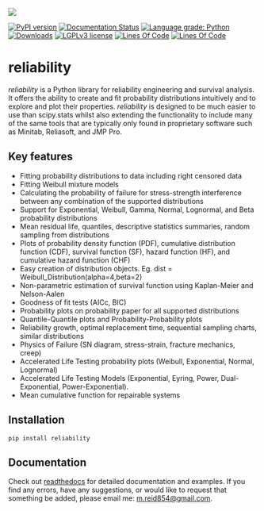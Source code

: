 ![](https://github.com/MatthewReid854/reliability/blob/master/docs/images/logo.png)

[![PyPI version](https://badge.fury.io/py/reliability.svg)](https://badge.fury.io/py/reliability)
[![Documentation Status](https://readthedocs.org/projects/reliability/badge/?version=latest)](http://reliability.readthedocs.io/?badge=latest)
[![Language grade: Python](https://img.shields.io/lgtm/grade/python/g/MatthewReid854/reliability.svg?logo=lgtm&logoWidth=18)](https://lgtm.com/projects/g/MatthewReid854/reliability/context:python)
[![Downloads](https://pepy.tech/badge/reliability)](https://pepy.tech/project/reliability)
[![LGPLv3 license](https://img.shields.io/badge/License-LGPLv3-blue.svg)](https://www.gnu.org/licenses/lgpl-3.0.txt)
[![Lines Of Code](https://tokei.rs/b1/github/XAMPPRocky/tokei?category=code)](https://github.com/XAMPPRocky/tokei)
[![Lines Of Code](https://tokei.rs/b1/github/MatthewReid854/reliability?category=code)](https://github.com/MatthewReid854/reliability)

# reliability
*reliability* is a Python library for reliability engineering and survival analysis. It offers the ability to create and fit probability distributions intuitively and to explore and plot their properties. *reliability* is designed to be much easier to use than scipy.stats whilst also extending the functionality to include many of the same tools that are typically only found in proprietary software such as Minitab, Reliasoft, and JMP Pro.

## Key features
- Fitting probability distributions to data including right censored data
- Fitting Weibull mixture models
- Calculating the probability of failure for stress-strength interference between any combination of the supported distributions
- Support for Exponential, Weibull, Gamma, Normal, Lognormal, and Beta probability distributions
- Mean residual life, quantiles, descriptive statistics summaries, random sampling from distributions
- Plots of probability density function (PDF), cumulative distribution function (CDF), survival function (SF), hazard function (HF), and cumulative hazard function (CHF)
- Easy creation of distribution objects. Eg. dist = Weibull_Distribution(alpha=4,beta=2)
- Non-parametric estimation of survival function using Kaplan-Meier and Nelson-Aalen
- Goodness of fit tests (AICc, BIC)
- Probability plots on probability paper for all supported distributions
- Quantile-Quantile plots and Probability-Probability plots
- Reliability growth, optimal replacement time, sequential sampling charts, similar distributions
- Physics of Failure (SN diagram, stress-strain, fracture mechanics, creep)
- Accelerated Life Testing probability plots (Weibull, Exponential, Normal, Lognormal)
- Accelerated Life Testing Models (Exponential, Eyring, Power, Dual-Exponential, Power-Exponential).
- Mean cumulative function for repairable systems

## Installation
```
pip install reliability
```
## Documentation
Check out [readthedocs](https://reliability.readthedocs.io/en/latest/) for detailed documentation and examples.
If you find any errors, have any suggestions, or would like to request that something be added, please email me: m.reid854@gmail.com.
